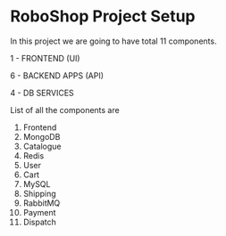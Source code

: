 # RoboShop Project Setup 

In this project we are going to have total 11 components. 

1 - FRONTEND (UI)

6 - BACKEND APPS (API)

4 - DB SERVICES 

List of all the components are 

1. Frontend 
2. MongoDB 
3. Catalogue 
4. Redis 
5. User 
6. Cart 
7. MySQL 
8. Shipping 
9. RabbitMQ 
10. Payment 
11. Dispatch

